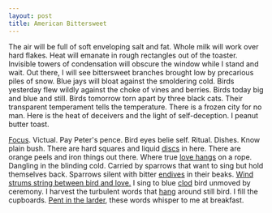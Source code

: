 ```yaml
---
layout: post
title: American Bittersweet
---
```

The air will be full of soft enveloping salt and fat.  Whole milk will work over hard flakes.  Heat will emanate in rough rectangles out of the toaster.  Invisible towers of condensation will obscure the window while I stand and wait.  Out there, I will see bittersweet branches brought low by precarious piles of snow.  Blue jays will bloat against the smoldering cold.  Birds yesterday flew wildly against the choke of vines and berries.  Birds today big and blue and still.  Birds tomorrow torn apart by three black cats.  Their transparent temperament tells the temperature.  There is a frozen city for no man.  Here is the heat of deceivers and the light of self-deception.  I peanut butter toast.  


<!--more-->

<a href="http://books.google.com/books?id=PqQNAAAAIAAJ&pg=PA57&dq=phocus&ei=fOS0R-3FG5y8zAS-9PDGBQ#PPA57,M1">Focus</a>. Victual.  Pay Peter's pence.  Bird eyes belie self.  Ritual.  Dishes.  Know plain bush.  There are hard squares and liquid <a href="http://books.google.com/books?id=bclHAAAAIAAJ&pg=PA47&dq=quoit&ei=V-W0R_OSLZPAzAT4y_HFBQ">discs</a> in here.  There are orange peels and iron things out there.  Where true <a href="http://digital.library.upenn.edu/women/millay/april/sa-passer.html">love hangs</a> on a rope.  Dangling in the blinding cold.  Carried by sparrows that want to sing but hold themselves back.  Sparrows silent with bitter <a href="http://en.wikipedia.org/wiki/Endeis">endives</a> in their beaks.  <a href="http://en.wikipedia.org/wiki/Catullus_2">Wind strums string between bird and love.</a>  I sing to blue <a href="http://web.mac.com/heraklia/Dominae/Influence/Clodia/index.html">clod</a> bird unmoved by ceremony.  I harvest the turbulent words that <a href="http://flickr.com/photos/calliope/58270817/">hang</a> around still bird.  I fill the cupboards.  <a href="http://books.google.com/books?id=l1IMAAAAYAAJ&pg=PA243&dq=lares+and+penates&ei=qOm0R72nL5vEzAT6kInHBQ">Pent in the larder</a>, these words whisper to me at breakfast.
